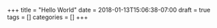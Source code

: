 +++
title = "Hello World"
date = 2018-01-13T15:06:38-07:00
draft = true
tags = []
categories = []
+++
